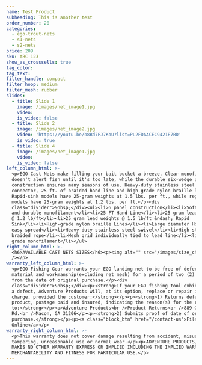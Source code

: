 ```yaml
---
name: Test Product
subheading: This is another test
order_number: 20
categories:
  - ego-trout-nets
  - s1-nets
  - s2-nets
price: 209
sku: ABC-123
show_as_crosssells: true
tag_color:
tag_text:
filter_handle: compact
filter_hoop: medium
filter_mesh: rubber
slides:
  - title: Slide 1
    image: /images/net_image1.jpg
    video:
    is_video: false
  - title: Slide 2
    image: /images/net_image2.jpg
    video: 'https://youtu.be/b8Bd7PJ7KoU?list=PL2FDAACEC9421E7BD'
    is_video: true
  - title: Slide 4
    image: /images/net_image1.jpg
    video:
    is_video: false
left_column_html: >-
  <p>EGO Cast Nets make filling your bait bucket a breeze. Clear monofilament
  doesn't alert fish until it's too late, while the durable six-wedge panel
  construction ensures many seasons of use. Heavy-duty stainless steel swivel
  connector, 25 ft. of braided hand line and high-grade nylon braille lines.
  Rapid-sink models have 25-gram weights at 1.5 lbs. per ft., while regular
  models have 25-gram weights at 1.2 lbs. per ft.</p><div
  class="divider">&nbsp;</div><ul><li>6 panel construction</li><li>Soft, clear
  and durable monofilament</li><li>25 FT Hand Line</li><li>25 gram lead weights
  @ 1.2 lb/ft</li><li>25 gram lead weights @ 1.5 lb/ft &ndash; Rapid
  Sink</li><li>High-grade nylon braille Lines</li><li>Large diameter Horn for
  easy spread</li><li>Heavy duty stainless steel swivel</li><li>High strength
  braided rope</li><li>Mesh grid individually tied to lead line</li><li>High
  grade monofilament</li></ul>
right_column_html: >-
  <h6>AVAILABLE CAST NETS SIZES</h6><p><img alt="" src="/images/size_chart.png"
  /></p>
warranty_left_column_html: >-
  <p>EGO Fishing Gear warrants your EGO landing net to be free of defects in
  material and workmanship(excluding net mesh) for a period of two (2) years
  from the date of original purchase.</p><div
  class="divider">&nbsp;</div><p><strong>If your EGO fishing tool exhibits such
  a defect, Adventure Products will, at its option, replace or repair it without
  charge, provided the customer:</strong></p><p><strong>1) Returns defective
  product, postage paid and insured, indicating the reason(s) for the return
  to:</strong></p><p>Adventure Products<br />Product Returns<br />889 Guy Paine
  Rd.<br />Macon, GA 31206</p><p><strong>2) Submits proof of date of original
  purchase.</strong></p><p><a class="block_btn" href="/contact-us">File Claim
  Online</a></p>
warranty_right_column_html: >-
  <p>This warranty does not cover damage resulting from accident, misuse, abuse,
  tampering, unreasonable use or normal wear.</p><p>ADVENTURE PRODUCTS, INC.
  MAKES NO OTHER WARRANTY EXPRESS OR IMPLIED INCLUDING THE IMPLIED WARRANTIES OF
  MERCHANTABILITY AND FITNESS FOR PARTICULAR USE.</p>
---
```

